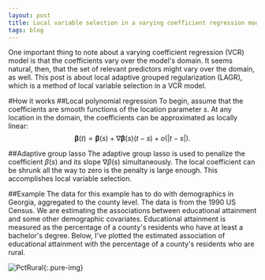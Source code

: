 ```yaml
---
layout: post
title: Local variable selection in a varying coefficient regression model
tags: blog
---
```


One important thing to note about a varying coefficient regression (VCR) model is that the coefficients vary over the model's domain. It seems natural, then, that the set of relevant predictors might vary over the domain, as well. This post is about local adaptive grouped regularization (LAGR), which is a method of local variable selection in a VCR model.

#How it works
##Local polynomial regression
To begin, assume that the coefficients are smooth functions of the location parameter $s$. At any location in the domain, the coefficients can be approximated as locally linear:
$$\boldsymbol{\beta}(t) = \boldsymbol{\beta}(s) + \nabla \boldsymbol{\beta}(s) (t - s) + o(|t - s|).$$

##Adaptive group lasso
The adaptive group lasso is used to penalize the coefficient $\beta(s)$ and its slope $\nabla \beta(s)$ simultaneously. The local coefficient can be shrunk all the way to zero is the penalty is large enough. This accomplishes local variable selection.

##Example
The data for this example has to do with demographics in Georgia, aggregated to the county level. The data is from the 1990 US Census. We are estimating the associations between educational attainment and some other demographic covariates. Educational attainment is measured as the percentage of a county's residents who have at least a bachelor's degree. Below, I've plotted the estimated association of educational attainment with the percentage of a county's residents who are rural. 


![PctRural](//somesquares.org/images/2014/12/2014-12-19-PctRural.png){:.pure-img}
